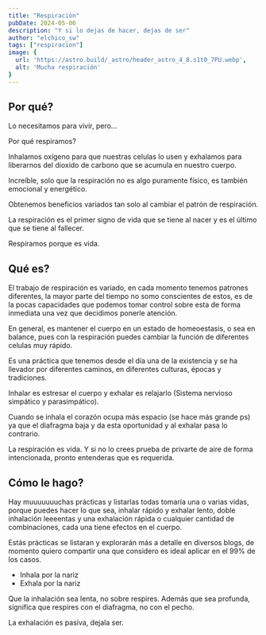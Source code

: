 ```yaml
---
title: "Respiración"
pubDate: 2024-05-06
description: "Y si lo dejas de hacer, dejas de ser"
author: "elchico_sw"
tags: ["respiracion"]
image: {
  url: 'https://astro.build/_astro/header_astro_4_8.s1t0_7PU.webp',
  alt: 'Mucha respiración'
}
---
```


## Por qué?

Lo necesitamos para vivir, pero…

Por qué respiramos?

Inhalamos oxígeno para que nuestras celulas lo usen y exhalamos para liberarnos del dioxido de carbono que se acumula en nuestro cuerpo. 

Increíble, solo que la respiración no es algo puramente físico, es también emocional y energético.

Obtenemos beneficios variados tan solo al cambiar el patrón de respiración.

La respiración es el primer signo de vida que se tiene al nacer y es el último que se tiene al fallecer.

Respiramos porque es vida.

## Qué es?

El trabajo de respiración es variado, en cada momento tenemos patrones diferentes, la mayor parte del tiempo no somo conscientes de estos, es de la pocas capacidades que podemos tomar control sobre esta de forma inmediata una vez que decidimos ponerle atención.

En general, es mantener el cuerpo en un estado de homeoestasis, o sea en balance, pues con la respiración puedes cambiar la función de diferentes celulas muy rápido.

Es una práctica que tenemos desde el día una de la existencia y se ha llevador por diferentes caminos, en diferentes culturas, épocas y tradiciones.

Inhalar es estresar el cuerpo y exhalar es relajarlo (Sistema nervioso simpático y parasimpático).

Cuando se inhala el corazón ocupa más espacio (se hace más grande ps) ya que el diafragma baja y da esta oportunidad y al exhalar pasa lo contrario.

La respiración es vida. Y si no lo crees prueba de privarte de aire de forma intencionada, pronto entenderas que es requerida.

## Cómo le hago?

Hay muuuuuuuchas prácticas y listarlas todas tomaría una o varias vidas, porque puedes hacer lo que sea, inhalar rápido y exhalar lento, doble inhalación leeeentas y una exhalación rápida o cualquier cantidad de combinaciones, cada una tiene efectos en el cuerpo.

Estás prácticas se listaran y explorarán más a detalle en diversos blogs, de momento quiero compartir una que considero es ideal aplicar en el 99% de los casos.

- Inhala por la nariz
- Exhala por la nariz

Que la inhalación sea lenta, no sobre respires. Además que sea profunda, significa que respires con el diafragma, no con el pecho.

La exhalación es pasiva, dejala ser.